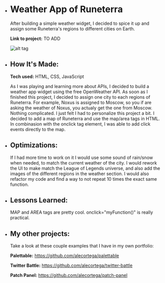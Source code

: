 - # Weather App of Runeterra
  After building a simple weather widget, I decided to spice it up and assign some Runeterra's regions to different cities on Earth.
    
  **Link to project:** TO ADD
    
  ![alt tag](https://github.com/spicyborg/100devs-weatherRuneterraApp/blob/main/img/map.png)
- ## How It's Made:
    
  **Tech used:** HTML, CSS, JavaScript
    
  As I was playing and learning more about APIs, I decided to build a weather app widget using the free OpenWeather API. As soon as I finished this project, I decided to assign one city to each regions of Runeterra. For example, Noxus is assigned to Moscow, so you if are asking the weather of Noxus, you actualy get the one from Moscow. Nothing complicated. I just felt I had to personalize this project a bit.
  I decided to add a map of Runeterra and use the map/area tags in HTML. In combinasion with the onclick tag element, I was able to add click events directly to the map.

- ## Optimizations:
  
  If I had more time to work on it I would use some sound of rain/snow when needed, to match the current weather of the city. I would rework the UI to make match the League of Legends universe, and also add the images of the different regions in the weather section. I would also refactor my code and find a way to not repeat 10 times the exact same function.

- ## Lessons Learned:
    
  MAP and AREA tags are pretty cool. onclick="myFunction()" is really practical.
  
- ## My other projects:

  Take a look at these couple examples that I have in my own portfolio:
    
  **Palettable:** https://github.com/alecortega/palettable
    
  **Twitter Battle:** https://github.com/alecortega/twitter-battle
    
  **Patch Panel:** https://github.com/alecortega/patch-panel
